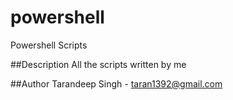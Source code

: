 # powershell
Powershell Scripts

##Description
All the scripts written by me 

##Author
  Tarandeep Singh - taran1392@gmail.com
